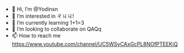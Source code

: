 - 👋 Hi, I’m @Yodinsn
- 👀 I’m interested in ㄔㄐㄐ!
- 🌱 I’m currently learning 1+1=3
- 💞️ I’m looking to collaborate on QAQq
- 📫 How to reach me https://www.youtube.com/channel/UC5WSyCAxGcPL8NOfPTEEKiQ

<!---
Yodinsn/Yodinsn is a ✨ special ✨ repository because its `README.md` (this file) appears on your GitHub profile.
You can click the Preview link to take a look at your changes.
--->
